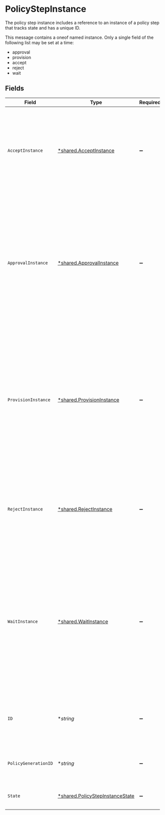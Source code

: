 # PolicyStepInstance

The policy step instance includes a reference to an instance of a policy step that tracks state and has a unique ID.

This message contains a oneof named instance. Only a single field of the following list may be set at a time:
  - approval
  - provision
  - accept
  - reject
  - wait



## Fields

| Field                                                                                                                                                                                                                                                                                                                                 | Type                                                                                                                                                                                                                                                                                                                                  | Required                                                                                                                                                                                                                                                                                                                              | Description                                                                                                                                                                                                                                                                                                                           |
| ------------------------------------------------------------------------------------------------------------------------------------------------------------------------------------------------------------------------------------------------------------------------------------------------------------------------------------- | ------------------------------------------------------------------------------------------------------------------------------------------------------------------------------------------------------------------------------------------------------------------------------------------------------------------------------------- | ------------------------------------------------------------------------------------------------------------------------------------------------------------------------------------------------------------------------------------------------------------------------------------------------------------------------------------- | ------------------------------------------------------------------------------------------------------------------------------------------------------------------------------------------------------------------------------------------------------------------------------------------------------------------------------------- |
| `AcceptInstance`                                                                                                                                                                                                                                                                                                                      | [*shared.AcceptInstance](../../../pkg/models/shared/acceptinstance.md)                                                                                                                                                                                                                                                                | :heavy_minus_sign:                                                                                                                                                                                                                                                                                                                    | This policy step indicates that a ticket should have an approved outcome. This is a terminal approval state and is used to explicitly define the end of approval steps.<br/> The instance is just a marker for it being copied into an active policy.                                                                                 |
| `ApprovalInstance`                                                                                                                                                                                                                                                                                                                    | [*shared.ApprovalInstance](../../../pkg/models/shared/approvalinstance.md)                                                                                                                                                                                                                                                            | :heavy_minus_sign:                                                                                                                                                                                                                                                                                                                    | The approval instance object describes the way a policy step should be approved as well as its outcomes and state.<br/><br/>This message contains a oneof named outcome. Only a single field of the following list may be set at a time:<br/>  - approved<br/>  - denied<br/>  - reassigned<br/>  - restarted<br/>  - reassignedByError<br/> |
| `ProvisionInstance`                                                                                                                                                                                                                                                                                                                   | [*shared.ProvisionInstance](../../../pkg/models/shared/provisioninstance.md)                                                                                                                                                                                                                                                          | :heavy_minus_sign:                                                                                                                                                                                                                                                                                                                    | A provision instance describes the specific configuration of an executing provision policy step including actions taken and notification id.<br/><br/>This message contains a oneof named outcome. Only a single field of the following list may be set at a time:<br/>  - completed<br/>  - cancelled<br/>  - errored<br/>  - reassignedByError<br/> |
| `RejectInstance`                                                                                                                                                                                                                                                                                                                      | [*shared.RejectInstance](../../../pkg/models/shared/rejectinstance.md)                                                                                                                                                                                                                                                                | :heavy_minus_sign:                                                                                                                                                                                                                                                                                                                    | This policy step indicates that a ticket should have a denied outcome. This is a terminal approval state and is used to explicitly define the end of approval steps.<br/> The instance is just a marker for it being copied into an active policy.                                                                                    |
| `WaitInstance`                                                                                                                                                                                                                                                                                                                        | [*shared.WaitInstance](../../../pkg/models/shared/waitinstance.md)                                                                                                                                                                                                                                                                    | :heavy_minus_sign:                                                                                                                                                                                                                                                                                                                    | Used by the policy engine to describe an instantiated wait step.<br/><br/>This message contains a oneof named until. Only a single field of the following list may be set at a time:<br/>  - condition<br/><br/><br/>This message contains a oneof named outcome. Only a single field of the following list may be set at a time:<br/>  - succeeded<br/>  - timedOut<br/> |
| `ID`                                                                                                                                                                                                                                                                                                                                  | **string*                                                                                                                                                                                                                                                                                                                             | :heavy_minus_sign:                                                                                                                                                                                                                                                                                                                    | The ID of the PolicyStepInstance. This is required by many action submission endpoints to indicate what step you're approving.                                                                                                                                                                                                        |
| `PolicyGenerationID`                                                                                                                                                                                                                                                                                                                  | **string*                                                                                                                                                                                                                                                                                                                             | :heavy_minus_sign:                                                                                                                                                                                                                                                                                                                    | The policy generation id refers to the version of the policy that this step was created from.                                                                                                                                                                                                                                         |
| `State`                                                                                                                                                                                                                                                                                                                               | [*shared.PolicyStepInstanceState](../../../pkg/models/shared/policystepinstancestate.md)                                                                                                                                                                                                                                              | :heavy_minus_sign:                                                                                                                                                                                                                                                                                                                    | The state of the step, which is either active or done.                                                                                                                                                                                                                                                                                |